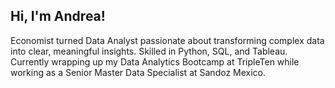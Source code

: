 ## Hi, I'm Andrea!
<!--
**andreea-rmz/andreea-rmz** is a ✨ _special_ ✨ repository because its `README.md` (this file) appears on your GitHub profile. -->

Economist turned Data Analyst passionate about transforming complex data into clear, meaningful insights. Skilled in Python, SQL, and Tableau. Currently wrapping up my Data Analytics Bootcamp at TripleTen while working as a Senior Master Data Specialist at Sandoz Mexico.
